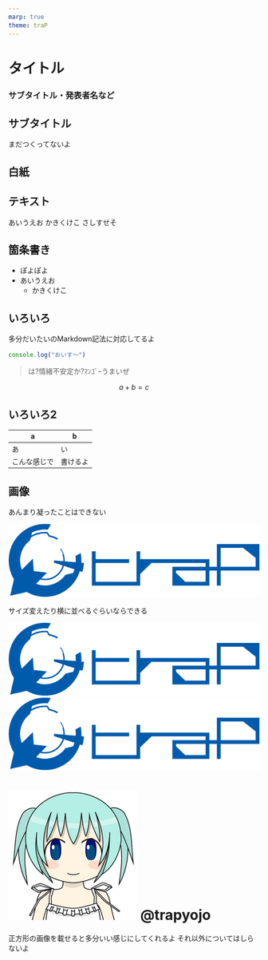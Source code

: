 ```yaml
---
marp: true
theme: traP
---
```


<!--
headingDivider: 2
-->

<!--
class: slides
-->

# タイトル



<!--
_class: title
-->

### サブタイトル・発表者名など

## サブタイトル

まだつくってないよ

## 白紙

## テキスト

あいうえお
かきくけこ
さしすせそ

## 箇条書き

- ぽよぽよ
- あいうえお
  - かきくけこ


## いろいろ

多分だいたいのMarkdown記法に対応してるよ

```javascript
console.log("おいす～")
```
> は?情緒不安定か?ﾏﾝｺﾞｰうまいぜ

$$
a+b=c
$$

## いろいろ2

|a|b|
|-|-|
|あ|い|
|こんな感じで|書けるよ|


## 画像

あんまり凝ったことはできない

![](sample_image/traP.png)

サイズ変えたり横に並べるぐらいならできる

![w:200px](sample_image/traP.png)![w:200px](sample_image/traP.png)

# ![](sample_image/lolico.png) @trapyojo

<!--
_class: user
-->

正方形の画像を載せると多分いい感じにしてくれるよ
それ以外についてはしらないよ